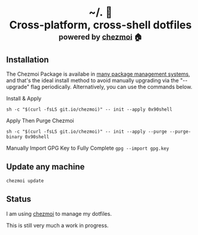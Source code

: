 <h1 align="center">
    <a name="top" title="dotfiles">~/.&nbsp;📂</a><br/>Cross-platform, cross-shell dotfiles<br/> <sup><sub>powered by  <a href="https://www.chezmoi.io/">chezmoi</a> 🏠</sub></sup>
    </h1>

## Installation

The Chezmoi Package is availabe in [many package management systems](https://www.chezmoi.io/install/), and that's the ideal install method to avoid manually upgrading via the "--upgrade" flag periodically. Alternatively, you can use the commands below.

Install & Apply

`sh -c "$(curl -fsLS git.io/chezmoi)" -- init --apply 0x90shell`

Apply Then Purge Chezmoi

`sh -c "$(curl -fsLS git.io/chezmoi)" -- init --apply --purge --purge-binary 0x90shell`

Manually Import GPG Key to Fully Complete
`gpg --import gpg.key`

## Update any machine

`chezmoi update`

## Status

I am using [chezmoi](https://www.chezmoi.io/) to manage my dotfiles.

This is still very much a work in progress. 

